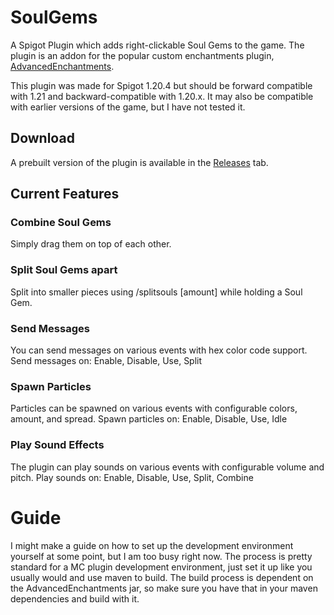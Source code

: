 # SoulGems
A Spigot Plugin which adds right-clickable Soul Gems to the game.
The plugin is an addon for the popular custom enchantments plugin, [AdvancedEnchantments](https://www.spigotmc.org/resources/1-17-1-21-%E2%AD%95-advancedenchantments-%E2%AD%90-450-custom-enchants-%E2%AD%90create-custom-enchantments-%E2%9C%85.43058/).

This plugin was made for Spigot 1.20.4 but should be forward compatible with 1.21 and backward-compatible with 1.20.x.
It may also be compatible with earlier versions of the game, but I have not tested it.

## Download
A prebuilt version of the plugin is available in the [Releases](https://github.com/owengregson/SoulGems/releases) tab.

## Current Features
### Combine Soul Gems
Simply drag them on top of each other.
### Split Soul Gems apart
Split into smaller pieces using /splitsouls [amount] while holding a Soul Gem.
### Send Messages
You can send messages on various events with hex color code support. Send messages on: Enable, Disable, Use, Split
### Spawn Particles
Particles can be spawned on various events with configurable colors, amount, and spread. Spawn particles on: Enable, Disable, Use, Idle
### Play Sound Effects
The plugin can play sounds on various events with configurable volume and pitch. Play sounds on: Enable, Disable, Use, Split, Combine


# Guide
I might make a guide on how to set up the development environment yourself at some point, but I am too busy right now.
The process is pretty standard for a MC plugin development environment, just set it up like you usually would and use maven to build.
The build process is dependent on the AdvancedEnchantments jar, so make sure you have that in your maven dependencies and build with it.
